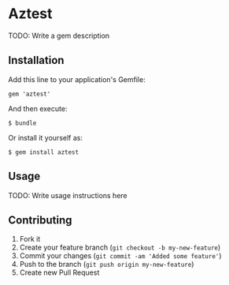 # Aztest

TODO: Write a gem description

## Installation

Add this line to your application's Gemfile:

    gem 'aztest'

And then execute:

    $ bundle

Or install it yourself as:

    $ gem install aztest

## Usage

TODO: Write usage instructions here

## Contributing

1. Fork it
2. Create your feature branch (`git checkout -b my-new-feature`)
3. Commit your changes (`git commit -am 'Added some feature'`)
4. Push to the branch (`git push origin my-new-feature`)
5. Create new Pull Request
